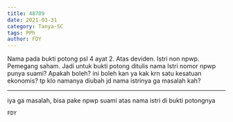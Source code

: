 ```yaml
---
title: 48709
date: 2021-03-31
category: Tanya-SC
tags: PPh
author: FDY
---
```


Nama pada bukti potong psl 4 ayat 2. Atas deviden. Istri non npwp. Pemegang saham. Jadi untuk bukti potong ditulis nama Istri nomor npwp punya suami? Apakah boleh? ini boleh kan ya kak krn satu kesatuan ekonomis? tp klo namanya diubah jd nama istrinya ga masalah kah?

---

iya ga masalah, bisa pake npwp suami atas nama istri di bukti potongnya

`FDY`
